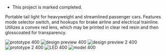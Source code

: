 * This project is marked completed.

Portable tail light for heavyweight and streamlined passenger cars.  Features mode selector switch, and hookups for brake airline and electrical trainline.  Utilizes a convex red lens, which may be printed in clear red resin and then glosscoated for transparency.

![prototype 400](https://github.com/user-attachments/assets/72c70077-5e85-41b7-9466-03f6b83e6418)
![design preview 400](https://github.com/user-attachments/assets/c3aa2954-6d1a-4246-bb23-80c00034ba25)
![design preview 2 400](https://github.com/user-attachments/assets/5616df0a-d869-4e9b-a219-90fe62550b79)
![prototype 2 400](https://github.com/user-attachments/assets/aec40b02-99ea-4cb9-a333-782645010cff)
![LED 400](https://github.com/user-attachments/assets/0fc0c806-2201-4623-9d6e-13df1a248f42)
![model 400](https://github.com/user-attachments/assets/751c0a52-8029-4c80-bf8f-acb4d10cbe29)

